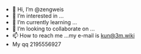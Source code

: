 - 👋 Hi, I’m @zengweis
- 👀 I’m interested in ...
- 🌱 I’m currently learning ...
- 💞️ I’m looking to collaborate on ...
- 📫 How to reach me ...my e-mail is kun@3m.wiki
- My qq 2195556927

<!---
zengweis/zengweis is a ✨ special ✨ repository because its `README.md` (this file) appears on your GitHub profile.
You can click the Preview link to take a look at your changes.
--->
